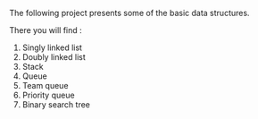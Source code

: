 The following project presents some of the basic data structures.

There you will find :
1) Singly linked list
2) Doubly linked list
3) Stack
4) Queue
5) Team queue
6) Priority queue
7) Binary search tree
